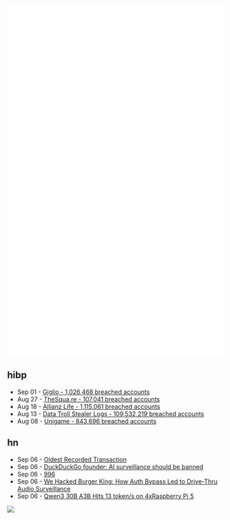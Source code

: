 ![Metrics](https://raw.githubusercontent.com/phixion/phixion/master/metrics.svg)

## hibp

<!--
for https://github.com/phixion/phixion/blob/main/.github/workflows/feeds.yml
-->
<!--START_SECTION:haveibeenpwnd-->
- Sep 01 - [Giglio - 1,026,468 breached accounts](https://haveibeenpwned.com/Breach/Giglio)
- Aug 27 - [TheSqua.re - 107,041 breached accounts](https://haveibeenpwned.com/Breach/TheSquare)
- Aug 18 - [Allianz Life - 1,115,061 breached accounts](https://haveibeenpwned.com/Breach/AllianzLife)
- Aug 13 - [Data Troll Stealer Logs - 109,532,219 breached accounts](https://haveibeenpwned.com/Breach/DataTrollStealerLogs)
- Aug 08 - [Unigame - 843,696 breached accounts](https://haveibeenpwned.com/Breach/Unigame)
<!--END_SECTION:haveibeenpwnd-->

## hn

<!--
for https://github.com/phixion/phixion/blob/main/.github/workflows/feeds.yml
-->
<!--START_SECTION:hn-->
- Sep 06 - [Oldest Recorded Transaction](https://avi.im/blag/2025/oldest-txn/)
- Sep 06 - [DuckDuckGo founder: AI surveillance should be banned](https://gabrielweinberg.com/p/ai-surveillance-should-be-banned)
- Sep 06 - [996](https://lucumr.pocoo.org/2025/9/4/996/)
- Sep 06 - [We Hacked Burger King: How Auth Bypass Led to Drive-Thru Audio Surveillance](https://bobdahacker.com/blog/rbi-hacked-drive-thrus/)
- Sep 06 - [Qwen3 30B A3B Hits 13 token/s on 4xRaspberry Pi 5](https://github.com/b4rtaz/distributed-llama/discussions/255)
<!--END_SECTION:hn-->

<!--
for https://yhype.me
-->
![](https://hit.yhype.me/github/profile?user_id=13013670)
